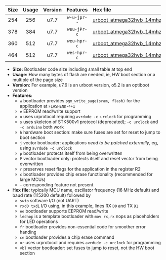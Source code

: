 |Size|Usage|Version|Features|Hex file|
|:-:|:-:|:-:|:-:|:--|
|254|256|u7.7|`w-u-jpr--`|[urboot_atmega32hvb_14mhz7456_115200bps_swio_rxb0_txb1_lednop_ur_vbl.hex](https://raw.githubusercontent.com/stefanrueger/urboot.hex/main/mcus/atmega32hvb/fcpu_14mhz7456/115200_bps/urboot_atmega32hvb_14mhz7456_115200bps_swio_rxb0_txb1_lednop_ur_vbl.hex)|
|378|384|u7.7|`weu-jPr-c`|[urboot_atmega32hvb_14mhz7456_115200bps_swio_rxb0_txb1_ee_lednop_fr_ce_ur_vbl.hex](https://raw.githubusercontent.com/stefanrueger/urboot.hex/main/mcus/atmega32hvb/fcpu_14mhz7456/115200_bps/urboot_atmega32hvb_14mhz7456_115200bps_swio_rxb0_txb1_ee_lednop_fr_ce_ur_vbl.hex)|
|360|512|u7.7|`weu-hpr-c`|[urboot_atmega32hvb_14mhz7456_115200bps_swio_rxb0_txb1_ee_lednop_fr_ce_ur.hex](https://raw.githubusercontent.com/stefanrueger/urboot.hex/main/mcus/atmega32hvb/fcpu_14mhz7456/115200_bps/urboot_atmega32hvb_14mhz7456_115200bps_swio_rxb0_txb1_ee_lednop_fr_ce_ur.hex)|
|464|512|u7.7|`wes-hpr-c`|[urboot_atmega32hvb_14mhz7456_115200bps_swio_rxb0_txb1_ee_lednop_fr_ce.hex](https://raw.githubusercontent.com/stefanrueger/urboot.hex/main/mcus/atmega32hvb/fcpu_14mhz7456/115200_bps/urboot_atmega32hvb_14mhz7456_115200bps_swio_rxb0_txb1_ee_lednop_fr_ce.hex)|

- **Size:** Bootloader code size including small table at top end
- **Usage:** How many bytes of flash are needed, ie, HW boot section or a multiple of the page size
- **Version:** For example, u7.6 is an urboot version, o5.2 is an optiboot version
- **Features:**
  + `w` bootloader provides `pgm_write_page(sram, flash)` for the application at `FLASHEND-4+1`
  + `e` EEPROM read/write support
  + `u` uses urprotocol requiring `avrdude -c urclock` for programming
  + `s` uses skeleton of STK500v1 protocol (deprecated); `-c urclock` and `-c arduino` both work
  + `h` hardware boot section: make sure fuses are set for reset to jump to boot section
  + `j` vector bootloader: applications *need to be patched externally*, eg, using `avrdude -c urclock`
  + `p` bootloader protects itself from being overwritten
  + `P` vector bootloader only: protects itself and reset vector from being overwritten
  + `r` preserves reset flags for the application in the register R2
  + `c` bootloader provides chip erase functionality (recommended for large MCUs)
  + `-` corresponding feature not present
- **Hex file:** typically MCU name, oscillator frequency (16 MHz default) and baud rate (115200 default) followed by
  + `swio` software I/O (not UART)
  + `rxd0 txd1` I/O using, in this example, lines RX `D0` and TX `D1`
  + `ee` bootloader supports EEPROM read/write
  + `lednop` is a template bootloader with `mov rx,rx` nops as placeholders for LED operations
  + `fr` bootloader provides non-essential code for smoother error handing
  + `ce` bootloader provides a chip erase command
  + `ur` uses urprotocol and requires `avrdude -c urclock` for programming
  + `vbl` vector bootloader: set fuses to jump to reset, not the HW boot section
